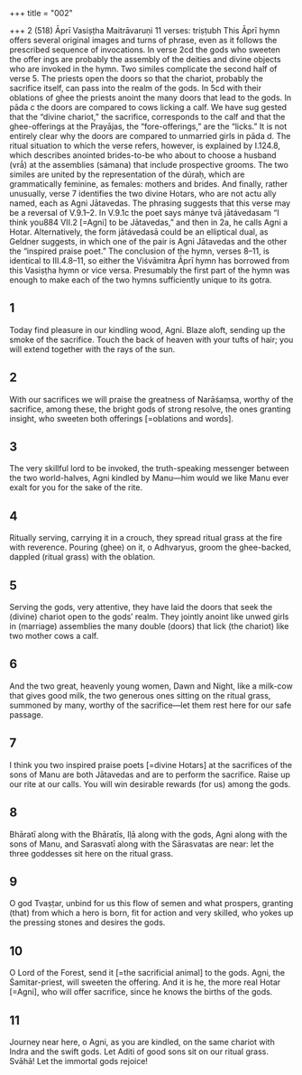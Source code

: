 +++
title = "002"

+++
2 (518)
Āprı̄
Vasiṣṭha Maitrāvaruṇi
11 verses: triṣṭubh
This Āprī hymn offers several original images and turns of phrase, even as it follows  the prescribed sequence of invocations. In verse 2cd the gods who sweeten the offer ings are probably the assembly of the deities and divine objects who are invoked in  the hymn. Two similes complicate the second half of verse 5. The priests open the  doors so that the chariot, probably the sacrifice itself, can pass into the realm of the  gods. In 5cd with their oblations of ghee the priests anoint the many doors that lead  to the gods. In pāda c the doors are compared to cows licking a calf. We have sug gested that the “divine chariot,” the sacrifice, corresponds to the calf and that the  ghee-offerings at the Prayājas, the “fore-offerings,” are the “licks.” It is not entirely  clear why the doors are compared to unmarried girls in pāda d. The ritual situation  to which the verse refers, however, is explained by I.124.8, which describes anointed  brides-to-be who about to choose a husband (vrā́) at the assemblies (sámana) that  include prospective grooms. The two similes are united by the representation of  the dúraḥ, which are grammatically feminine, as females: mothers and brides. And  finally, rather unusually, verse 7 identifies the two divine Hotars, who are not actu ally named, each as Agni Jātavedas. The phrasing suggests that this verse may be  a reversal of V.9.1–2. In V.9.1c the poet says mánye tvā jātávedasam “I think you884 VII.2
[=Agni] to be Jātavedas,” and then in 2a, he calls Agni a Hotar. Alternatively, the  form jātávedasā could be an elliptical dual, as Geldner suggests, in which one of the  pair is Agni Jātavedas and the other the “inspired praise poet.”
The conclusion of the hymn, verses 8–11, is identical to III.4.8–11, so either  the Viśvāmitra Āprī hymn has borrowed from this Vasiṣṭha hymn or vice versa.  Presumably the first part of the hymn was enough to make each of the two hymns  sufficiently unique to its gotra.
## 1
Today find pleasure in our kindling wood, Agni. Blaze aloft, sending up  the smoke of the sacrifice.
Touch the back of heaven with your tufts of hair; you will extend
together with the rays of the sun.
## 2
With our sacrifices we will praise the greatness of Narāśaṃsa, worthy of  the sacrifice, among these,
the bright gods of strong resolve, the ones granting insight, who sweeten  both offerings [=oblations and words].
## 3
The very skillful lord to be invoked, the truth-speaking messenger  between the two world-halves,
Agni kindled by Manu—him would we like Manu ever exalt for you for  the sake of the rite.
## 4
Ritually serving, carrying it in a crouch, they spread ritual grass at the  fire with reverence.
Pouring (ghee) on it, o Adhvaryus, groom the ghee-backed, dappled  (ritual grass) with the oblation.
## 5
Serving the gods, very attentive, they have laid the doors that seek the  (divine) chariot open to the gods’ realm.
They jointly anoint like unwed girls in (marriage) assemblies the many  double (doors) that lick (the chariot) like two mother cows a calf.
## 6
And the two great, heavenly young women, Dawn and Night, like a  milk-cow that gives good milk,
the two generous ones sitting on the ritual grass, summoned by many,  worthy of the sacrifice—let them rest here for our safe passage.
## 7
I think you two inspired praise poets [=divine Hotars] at the sacrifices of  the sons of Manu are both Jātavedas and are to perform the sacrifice. Raise up our rite at our calls. You will win desirable rewards (for us)  among the gods.
## 8
Bhāratī along with the Bhāratīs, Iḷā along with the gods, Agni along with  the sons of Manu,
and Sarasvatī along with the Sārasvatas are near: let the three goddesses sit here on the ritual grass.
## 9
O god Tvaṣṭar, unbind for us this flow of semen and what prospers,  granting (that) from which a hero is born, fit for action and very skilled, who yokes up  the pressing stones and desires the gods.
## 10
O Lord of the Forest, send it [=the sacrificial animal] to the gods. Agni,  the Śamitar-priest, will sweeten the offering.
And it is he, the more real Hotar [=Agni], who will offer sacrifice, since  he knows the births of the gods.
## 11
Journey near here, o Agni, as you are kindled, on the same chariot with  Indra and the swift gods.
Let Aditi of good sons sit on our ritual grass. Svāhā! Let the immortal  gods rejoice!